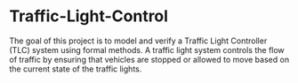 # Traffic-Light-Control
The goal of this project is to model and verify a Traffic Light Controller (TLC) system using formal methods. A traffic light system controls the flow of traffic by ensuring that vehicles are stopped or allowed to move based on the current state of the traffic lights. 
